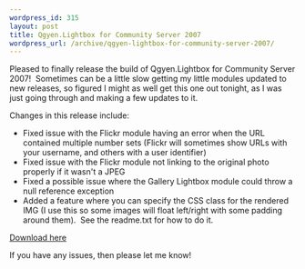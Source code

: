 ```yaml
--- 
wordpress_id: 315
layout: post
title: Qgyen.Lightbox for Community Server 2007
wordpress_url: /archive/qgyen-lightbox-for-community-server-2007/
---
```


<p>Pleased to finally release the build of Qgyen.Lightbox for Community Server 2007!&nbsp; Sometimes can be a little slow getting my little modules updated to new releases, so figured I might as well get this one out tonight, as I was just going through and making a few updates to it.</p> <p>Changes in this release include:</p> <ul> <li>Fixed issue with the Flickr module having an error when the URL contained multiple number sets (Flickr will sometimes show URLs with your username, and others with a user identifier)</li> <li>Fixed issue with the Flickr module not linking to the original photo properly if it wasn&#39;t a JPEG</li> <li>Fixed a possible issue where the Gallery Lightbox module could throw a null reference exception</li> <li>Added a feature where you can specify the CSS class for the rendered IMG (I use this so some images will float left/right with some padding around them).&nbsp; See the readme.txt for how to do it.</li></ul> <p><a href="http://qgyen.net/r.ashx?8">Download here</a></p> <p>If you have any issues, then please let me know!</p>
         

